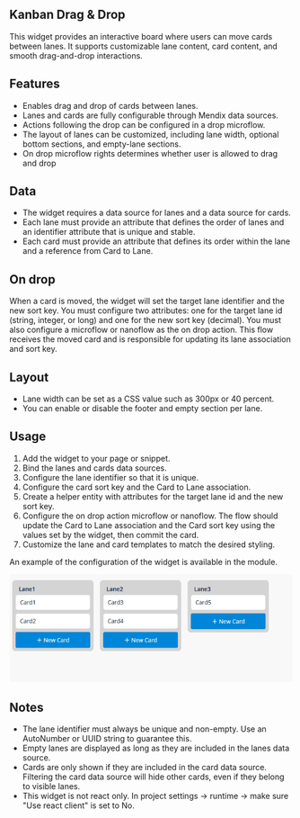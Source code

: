 ## Kanban Drag & Drop

This widget provides an interactive board where users can move cards between lanes. It supports customizable lane content, card content, and smooth drag-and-drop interactions.

## Features

- Enables drag and drop of cards between lanes. 
- Lanes and cards are fully configurable through Mendix data sources.
- Actions following the drop can be configured in a drop microflow.
- The layout of lanes can be customized, including lane width, optional bottom sections, and empty-lane sections.
- On drop microflow rights determines whether user is allowed to drag and drop


## Data

- The widget requires a data source for lanes and a data source for cards.
- Each lane must provide an attribute that defines the order of lanes and an identifier attribute that is unique and stable.
- Each card must provide an attribute that defines its order within the lane and a reference from Card to Lane.

## On drop

When a card is moved, the widget will set the target lane identifier and the new sort key. You must configure two attributes: one for the target lane id (string, integer, or long) and one for the new sort key (decimal). You must also configure a microflow or nanoflow as the on drop action. This flow receives the moved card and is responsible for updating its lane association and sort key.


## Layout

- Lane width can be set as a CSS value such as 300px or 40 percent.
- You can enable or disable the footer and empty section per lane.

## Usage

1. Add the widget to your page or snippet.
2. Bind the lanes and cards data sources.
3. Configure the lane identifier so that it is unique.
4. Configure the card sort key and the Card to Lane association.
5. Create a helper entity with attributes for the target lane id and the new sort key.
6. Configure the on drop action microflow or nanoflow. The flow should update the Card to Lane association and the Card sort key using the values set by the widget, then commit the card.
7. Customize the lane and card templates to match the desired styling.

An example of the configuration of the widget is available in the module. 



![Demo](Demo.gif)

## Notes

- The lane identifier must always be unique and non-empty. Use an AutoNumber or UUID string to guarantee this.
- Empty lanes are displayed as long as they are included in the lanes data source.
- Cards are only shown if they are included in the card data source. Filtering the card data source will hide other cards, even if they belong to visible lanes.
- This widget is not react only. In project settings -> runtime -> make sure "Use react client" is set to No. 